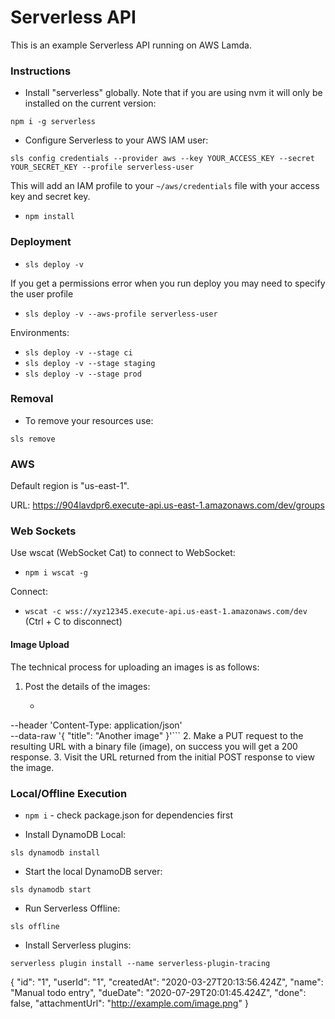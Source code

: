 # Serverless API

This is an example Serverless API running on AWS Lamda. 

### Instructions

* Install "serverless" globally. Note that if you are using nvm it will only be installed on the current version: 

`npm i -g serverless`

* Configure Serverless to your AWS IAM user:

`sls config credentials --provider aws --key YOUR_ACCESS_KEY --secret YOUR_SECRET_KEY --profile serverless-user`

This will add an IAM profile to your `~/aws/credentials` file with your access key and secret key. 

* `npm install`

### Deployment

* `sls deploy -v`

If you get a permissions error when you run deploy you may need to specify the user profile

* `sls deploy -v --aws-profile serverless-user`

Environments: 

* `sls deploy -v --stage ci`
* `sls deploy -v --stage staging`
* `sls deploy -v --stage prod`

### Removal

* To remove your resources use: 

`sls remove`

### AWS

Default region is "us-east-1".

URL: https://904lavdpr6.execute-api.us-east-1.amazonaws.com/dev/groups

### Web Sockets

Use wscat (WebSocket Cat) to connect to WebSocket: 

* `npm i wscat -g`

Connect: 

* `wscat -c wss://xyz12345.execute-api.us-east-1.amazonaws.com/dev` (Ctrl + C to disconnect)

#### Image Upload

The technical process for uploading an images is as follows: 

1. Post the details of the images: 
    * ```curl --location --request POST 'https://904lavdpr6.execute-api.us-east-1.amazonaws.com/dev/groups/1/images' \
--header 'Content-Type: application/json' \
--data-raw '{
	"title": "Another image"
}'```
2. Make a PUT request to the resulting URL with a binary file (image), on success you will get a 200 response. 
3. Visit the URL returned from the initial POST response to view the image. 


### Local/Offline Execution

* `npm i` - check package.json for dependencies first

* Install DynamoDB Local:

`sls dynamodb install`

* Start the local DynamoDB server: 
    
`sls dynamodb start` 

* Run Serverless Offline: 

`sls offline`

* Install Serverless plugins: 

`serverless plugin install --name serverless-plugin-tracing`

{
  "id": "1",
  "userId": "1",
  "createdAt": "2020-03-27T20:13:56.424Z",
  "name": "Manual todo entry",
  "dueDate": "2020-07-29T20:01:45.424Z",
  "done": false,
  "attachmentUrl": "http://example.com/image.png"
}